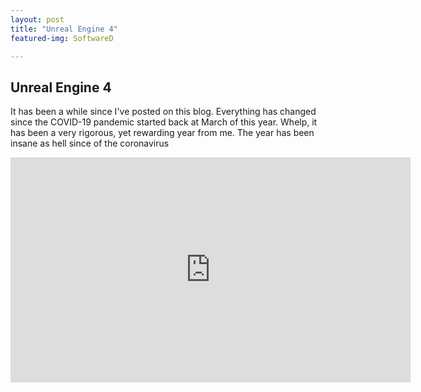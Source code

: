 ```yaml
---
layout: post
title: "Unreal Engine 4"
featured-img: SoftwareD

---
```

## Unreal Engine 4
It has been a while since I've posted on this blog. Everything has changed since the COVID-19 pandemic started back at March of this year. Whelp, it has been a very rigorous, yet rewarding year from me. The year has been insane as hell since of the coronavirus

<iframe src="https://twinb0rnsoft-my.sharepoint.com/personal/joshua_twinb0rnsoft_com/_layouts/15/embed.aspx?UniqueId=93097023-2b58-4387-9fc4-b9bdf5245e9e&embed=%7B%22ust%22%3Atrue%2C%22hv%22%3A%22CopyEmbedCode%22%7D&referrer=StreamWebApp&referrerScenario=EmbedDialog.Create" width="640" height="360" frameborder="0" scrolling="no" allowfullscreen title="bandicam 2021-08-11 09-55-35-070.mp4"></iframe>